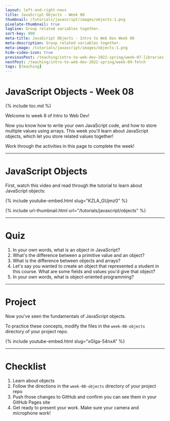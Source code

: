 ```yaml
---
layout: left-and-right-navs
title: JavaScript Objects - Week 08
thumbnail: /tutorials/javascript/images/objects-1.png
pixelate-thumbnail: true
tagline: Group related variables together.
sort-key: 900
meta-title: JavaScript Objects - Intro to Web Dev Week 08
meta-description: Group related variables together.
meta-image: /tutorials/javascript/images/objects-1.png
hide-video-icon: true
previousPost: /teaching/intro-to-web-dev-2022-spring/week-07-libraries
nextPost: /teaching/intro-to-web-dev-2022-spring/week-09-fetch
tags: [teaching]
---
```


# JavaScript Objects - Week 08

{% include toc.md %}

Welcome to week 8 of Intro to Web Dev!

Now you know how to write your own JavaScript code, and how to store multiple values using arrays. This week you'll learn about JavaScript objects, which let you store related values together!

Work through the activities in this page to complete the week!

---

# JavaScript Objects

First, watch this video and read through the tutorial to learn about JavaScript objects:

{% include youtube-embed.html slug="KZLA_GUjmz0" %}

{% include url-thumbnail.html url="/tutorials/javascript/objects" %}

---

# Quiz

1. In your own words, what is an object in JavaScript?
2. What's the difference between a primitive value and an object?
3. What is the difference between objects and arrays?
4. Let's say you wanted to create an object that represented a student in this course. What are some fields and values you'd give that object?
5. In your own words, what is object-oriented programming?

---

# Project

Now you've seen the fundamentals of JavaScript objects.

To practice these concepts, modify the files in the `week-08-objects` directory of your project repo.

{% include youtube-embed.html slug="xGlga-54nxA" %}

---

# Checklist

1. Learn about objects
2. Follow the directions in the `week-08-objects` directory of your project repo
3. Push those changes to GitHub and confirm you can see them in your GitHub Pages site
4. Get ready to present your work. Make sure your camera and microphone work!
